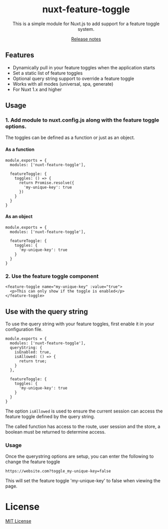 <h1 align="center">nuxt-feature-toggle</h1>
<p align="center">This is a simple module for Nuxt.js to add support for a feature toggle system.</p>

<p align="center">
  <a href="./CHANGELOG.md">Release notes</a>
</p>

## Features
- Dynamically pull in your feature toggles when the application starts
- Set a static list of feature toggles
- Optional query string support to override a feature toggle
- Works with all modes (universal, spa, generate)
- For Nuxt 1.x and higher

## Usage

### 1. Add module to nuxt.config.js along with the feature toggle options.

The toggles can be defined as a function or just as an object.

#### As a function
```
module.exports = {
  modules: ['nuxt-feature-toggle'],

  featureToggle: {
    toggles: () => {
      return Promise.resolve({
        'my-unique-key': true
      })
    }
  }
}
```

#### As an object
```
module.exports = {
  modules: ['nuxt-feature-toggle'],

  featureToggle: {
    toggles: {
      'my-unique-key': true
    }
  }
}
```

### 2. Use the feature toggle component

```
<feature-toggle name="my-unique-key" :value="true">
  <p>This can only show if the toggle is enabled</p>
</feature-toggle>
```

## Use with the query string

To use the query string with your feature toggles, first enable it in your configuration file.

```
module.exports = {
  modules: ['nuxt-feature-toggle'],
  queryString: {
    isEnabled: true,
    isAllowed: () => {
      return true;
    }
  },

  featureToggle: {
    toggles: {
      'my-unique-key': true
    }
  }
}
```

The option `isAllowed` is used to ensure the current session can access the feature toggle defined by the query string.

The called function has access to the route, user session and the store, a boolean must be returned to determine access.

### Usage

Once the querystring options are setup, you can enter the following to change the feature toggle

```
https://website.com?toggle_my-unique-key=false
```

This will set the feature toggle 'my-unique-key' to false when viewing the page.

# License

<a href="./LICENSE">MIT License</a>